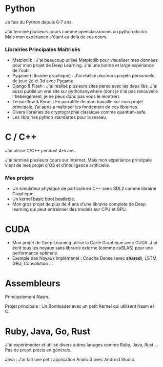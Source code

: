 # Python #

Je fais du Python depuis 6-7 ans.

J'ai terminé plusieurs cours comme openclassrooms ou python.doctor. Mais mon expériance s'étant au dela de ces cours. 

### Librairies Principales Maitrisés ###

* Matplotlib : J'ai beaucoup utilisé Matplotlib pour visualiser mes données pour mon projet de Deep Learning. J'ai une bonne et large expériance de l'outil.
* Pygame (Librairie graphique) : J'ai réalisé plusieurs projets personnels de jeux 2d et 3d avec Pygame.
* Django & Flash : J'ai réalisé plusieurs sites perso avec les deux libs. J'ai aussi publié un vrai site sur pythonanywhere (dont je n'ai pas renouvellé l'hebergement, je ne peux donc pas vous le montrer).
* Tensorflow & Keras : En parralèle de mon travaille sur mon projet principale, j'ai apris a maîtriser les fondement de ces librairies.
* Divers librairies de cryptographie classique comme quantum-safe.
* Les librairies python standartes pour le reseau.

# C / C++ #

J'ai utilisé C/C++ pendant 4-5 ans.

J'ai terminé plusieurs cours sur internet. Mais mon expériance principale vient de mes projet d'OS et d'intelligence artificielle.

### Mes projets ###

* Un simulateur physique de particule en C++ avec SDL2 comme librairie Graphique
* Un kernel basic boot boatlable.
* Mon gros projet de plus de 4 ans d'une librairie complete de Deep learning qui peut entrainner des models sur CPU et GPU.

# CUDA #

* Mon projet de Deep Learning utilise la Carte Graphique avec CUDA. J'ai écrit tous les noyaux sans librairie externe (comme cuBLAS) pour une performance optimale.
* Exemple des Noyaux implémenté : Couche Dense (avec __shared__), LSTM, GRU, Convolution ...

# Assembleurs #

Principalement Nasm.

Projet principale : Un Bootloader avec un petit Kernel qui utilisent Nasm et C.

# Ruby, Java, Go, Rust #

J'ai expérimenter et utilisé divers autres lanuges comme Ruby, Java, Rust ... Pas de projet précis en générale.

Java : J'ai fait une petit application Android avec Android Studio.
